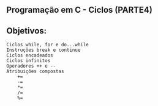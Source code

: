 ## Programação em C - Ciclos (PARTE4)

## Objetivos:

    Ciclos while, for e do...while
    Instruções break e continue
    Ciclos encadeados
    Ciclos infinitos
    Operadores ++ e --
    Atribuições compostas
        +=
        -=
        *=
        /=
        %=
